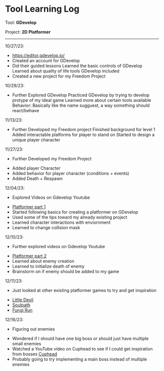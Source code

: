 # Tool Learning Log

Tool: **GDevelop**

Project: **2D Platformer**

---

10/27/23:
* https://editor.gdevelop.io/
* Created an account for GDevelop
* Did their guided lessons
Learned the basic controls of GDevelop
Learned about quality of life tools GDevelop included
* Created a new project for my Freedom Project

10/29/23:
* Further Explored GDevelop
Practiced GDevelop by trying to develop protype of my ideal game
Learned more about certain tools available
Behavior: Basically like the name sugguest, a way something should react/behave

11/13/23:
* Further Developed my Freedom project
Finished background for level 1
Added interactable platforms for player to stand on
Started to design a unique player character

11/27/23:
* Further Developed my Freedom Project
- Added player Character
- Added behavior for player character (conditions + events)
- Added Death + Respawn

12/04/23:
* Explored Videos on Gdevelop Youtube
- [Platformer part 1](https://www.youtube.com/watch?v=eU0kkLSdw0Y&list=PL3YlZTdKiS88iYgcne_mR-Gyhp288zeir&ab_channel=GDevelop)
- Started following basics for creating a platformer on GDevelop
- Used some of the tips toward my already existing project
- Learned character interactions with enviornment
- Learned to change collision mask

12/10/23:
* Further explored videos on Gdevelop Youtube
- [Platformer part 2](https://www.youtube.com/watch?v=Li4vhL1bXLc&list=PL3YlZTdKiS88iYgcne_mR-Gyhp288zeir&index=2&ab_channel=GDevelop)
- Learned about enemy creation
- Learned to initialize death of enemy
- Brainstorm on if enemy should be added to my game

12/11/23:
* Just looked at other existing platformer games to try and get inspiration
- [Little Devil](https://gd.games/kitjenson/little-devils)
- [Soulpath](https://gd.games/oxygenchick/soulpath)
- [Fungi Run](https://gd.games/shehan/fungirun)

12/16/23:
* Figuring out enemies
- Wondered if I should have one big boss or should just have multiple small enemies
- Watched a YouTube video on Cuphead to see if I could get inspiration from bosses [Cuphead](https://youtu.be/s7-VBYNB2Rs?si=KsXDCytfl8lVnptG)
- Probably going to try implementing a main boss instead of multiple enemies

<!--
* Links you used today (websites, videos, etc)
* Things you tried, progress you made, etc
* Challenges, a-ha moments, etc
* Questions you still have
* What you're going to try next
-->
